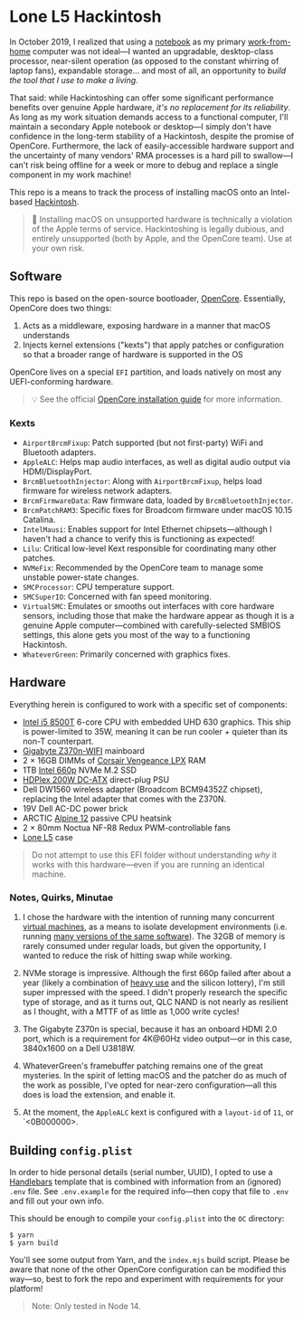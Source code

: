 # Lone L5 Hackintosh

In October 2019, I realized that using a [notebook](https://everymac.com/systems/apple/macbook_pro/specs/macbook-pro-core-i7-2.5-15-dual-graphics-mid-2015-retina-display-specs.html) as my primary [work-from-home](https://oof.studio) computer was not ideal—I wanted an upgradable, desktop-class processor, near-silent operation (as opposed to the constant whirring of laptop fans), expandable storage… and most of all, an opportunity to _build the tool that I use to make a living_.

That said: while Hackintoshing can offer some significant performance benefits over genuine Apple hardware, _it's no replacement for its reliability_. As long as my work situation demands access to a functional computer, I'll maintain a secondary Apple notebook or desktop—I simply don't have confidence in the long-term stability of a Hackintosh, despite the promise of OpenCore. Furthermore, the lack of easily-accessible hardware support and the uncertainty of many vendors' RMA processes is a hard pill to swallow—I can't risk being offline for a week or more to debug and replace a single component in my work machine!

This repo is a means to track the process of installing macOS onto an Intel-based [Hackintosh](https://en.wikipedia.org/wiki/Hackintosh).

> 🚨 Installing macOS on unsupported hardware is technically a violation of the Apple terms of service. Hackintoshing is legally dubious, and entirely unsupported (both by Apple, and the OpenCore team). Use at your own risk.

## Software

This repo is based on the open-source bootloader, [OpenCore](https://github.com/acidanthera/OpenCorePkg). Essentially, OpenCore does two things:

1. Acts as a middleware, exposing hardware in a manner that macOS understands
2. Injects kernel extensions ("kexts") that apply patches or configuration so that a broader range of hardware is supported in the OS

OpenCore lives on a special `EFI` partition, and loads natively on most any UEFI-conforming hardware.

> 💡 See the official [OpenCore installation guide](https://dortania.github.io/OpenCore-Install-Guide/) for more information.

### Kexts

- `AirportBrcmFixup`: Patch supported (but not first-party) WiFi and Bluetooth adapters.
- `AppleALC`: Helps map audio interfaces, as well as digital audio output via HDMI/DisplayPort.
- `BrcmBluetoothInjector`: Along with `AirportBrcmFixup`, helps load firmware for wireless network adapters.
- `BrcmFirmwareData`: Raw firmware data, loaded by `BrcmBluetoothInjector`.
- `BrcmPatchRAM3`: Specific fixes for Broadcom firmware under macOS 10.15 Catalina.
- `IntelMausi`: Enables support for Intel Ethernet chipsets—although I haven't had a chance to verify this is functioning as expected!
- `Lilu`: Critical low-level Kext responsible for coordinating many other patches.
- `NVMeFix`: Recommended by the OpenCore team to manage some unstable power-state changes.
- `SMCProcessor`: CPU temperature support.
- `SMCSuperIO`: Concerned with fan speed monitoring.
- `VirtualSMC`: Emulates or smooths out interfaces with core hardware sensors, including those that make the hardware appear as though it is a genuine Apple computer—combined with carefully-selected SMBIOS settings, this alone gets you most of the way to a functioning Hackintosh.
- `WhateverGreen`: Primarily concerned with graphics fixes.

## Hardware

Everything herein is configured to work with a specific set of components:

- [Intel i5 8500T](https://ark.intel.com/content/www/us/en/ark/products/129941/intel-core-i5-8500t-processor-9m-cache-up-to-3-50-ghz.html) 6-core CPU with embedded UHD 630 graphics. This ship is power-limited to 35W, meaning it can be run cooler + quieter than its non-T counterpart.
- [Gigabyte Z370n-WIFI](https://www.gigabyte.com/Motherboard/Z370N-WIFI-rev-10/support#support-dl-driver) mainboard
- 2 &times; 16GB DIMMs of [Corsair Vengeance LPX](https://www.corsair.com/us/en/Categories/Products/Memory/VENGEANCE-LPX/p/CMK32GX4M2D3600C18) RAM
- 1TB [Intel 660p](https://www.intel.com/content/www/us/en/products/memory-storage/solid-state-drives/consumer-ssds/6-series/ssd-660p-series/660p-series-1-tb-m-2-80mm-3d2.html) NVMe M.2 SSD
- [HDPlex 200W DC-ATX](https://hdplex.com/hdplex-200w-dc-atx-power-supply-16v-24v-wide-range-voltage-input.html) direct-plug PSU
- Dell DW1560 wireless adapter (Broadcom BCM94352Z chipset), replacing the Intel adapter that comes with the Z370N.
- 19V Dell AC-DC power brick
- ARCTIC [Alpine 12](https://www.arctic.ac/en/Alpine-12-Passive/ACALP00024A) passive CPU heatsink
- 2 &times; 80mm Noctua NF-R8 Redux PWM-controllable fans
- [Lone L5](https://loneindustries.com/products/5) case

> Do not attempt to use this EFI folder without understanding _why_ it works with this hardware—even if you are running an identical machine.

### Notes, Quirks, Minutae

1. I chose the hardware with the intention of running many concurrent [virtual machines](https://multipass.run/), as a means to isolate development environments (i.e. running [many versions of the same software](https://getnitro.sh/)). The 32GB of memory is rarely consumed under regular loads, but given the opportunity, I wanted to reduce the risk of hitting swap while working.

2. NVMe storage is impressive. Although the first 660p failed after about a year (likely a combination of [heavy use](https://searchstorage.techtarget.com/definition/write-cycle) and the silicon lottery), I'm still super impressed with the speed. I didn't properly research the specific type of storage, and as it turns out, QLC NAND is not nearly as resilient as I thought, with a MTTF of as little as 1,000 write cycles!

3. The Gigabyte Z370n is special, because it has an onboard HDMI 2.0 port, which is a requirement for 4K@60Hz video output—or in this case, 3840x1600 on a Dell U3818W.

4. WhateverGreen's framebuffer patching remains one of the great mysteries. In the spirit of letting macOS and the patcher do as much of the work as possible, I've opted for near-zero configuration—all this does is load the extension, and enable it.

5. At the moment, the `AppleALC` kext is configured with a `layout-id` of `11`, or `<0B000000>.

## Building `config.plist`

In order to hide personal details (serial number, UUID), I opted to use a [Handlebars](https://handlebarsjs.com) template that is combined with information from an (ignored) `.env` file. See `.env.example` for the required info—then copy that file to `.env` and fill out your own info.

This should be enough to compile your `config.plist` into the `OC` directory:

```
$ yarn
$ yarn build
```

You'll see some output from Yarn, and the `index.mjs` build script. Please be aware that none of the other OpenCore configuration can be modified this way—so, best to fork the repo and experiment with requirements for your platform!

> Note: Only tested in Node 14.

